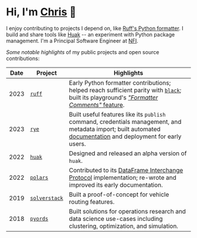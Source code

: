 # Hi, I'm [Chris](https://cnpryer.com) 👋

I enjoy contributing to projects I depend on, like [Ruff's Python formatter](https://astral.sh/blog/the-ruff-formatter). I build and share tools like [Huak](https://github.com/cnpryer/huak) -- an experiment with Python package management. I'm a Principal Software Engineer at [NFI](https://nfiindustries.com).

*Some notable highlights* of my public projects and open source contributions:

| Date | Project | Highlights |
| -- | -- | -- |
| 2023 | [`ruff`](https://github.com/astral-sh/ruff) | Early Python formatter contributions; helped reach sufficient parity with [`black`](https://github.com/psf/black); built its playground's [*"Formatter Comments"* feature](https://play.ruff.rs/?secondary=Comments). |
| 2023 | [`rye`](https://github.com/astral-sh/rye) | Built useful features like its `publish` command, credentials management, and metadata import; built automated [documentation](https://rye-up.com/) and deployment for early users. |
| 2022 | [`huak`](https://github.com/cnpryer/huak) | Designed and released an alpha version of `huak`. |
| 2022 | [`polars`](https://github.com/pola-rs/polars) | Contributed to its [DataFrame Interchange Protocol](https://data-apis.org/dataframe-protocol/latest/) implementation; re-wrote and improved its early documentation. |
| 2019 | [`solverstack`](https://github.com/cnpryer/solverstack) | Built a proof-of-concept for vehicle routing features. |
| 2018 | [`pyords`](https://github.com/cnpryer/pyords) | Built solutions for operations research and data science use-cases including clustering, optimization, and simulation. |
